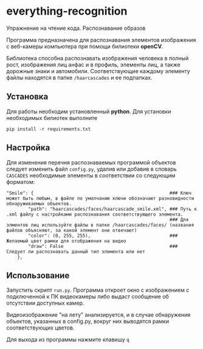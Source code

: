 # everything-recognition
Упражнение на чтение кода. Распознавание образов

Программа предназначена для распознавания элементов изображения с веб-камеры компьютера при помощи билиотеки **openCV**.

Библиотека способна распознавать изображения человека в полный рост, изображения лиц анфас и в профиль, элементы лиц, а также дорожные знаки и автомобили. Соответствующие каждому элементу файлы находятся в папке `/haarcascades` и ее подпапках.

## Установка

Для работы необходим установленный **python**. Для установки необходимых билиотек выполните

    pip install -r requirements.txt

## Настройка

Для изменения перечня распознаваемых программой объектов следует изменить файл `config.py`, удалив или добавив в словарь `CASCADES` необходимые элементы в соответствии со следующим форматом:

    "Smile": {                                                  ### Ключ может быть любым, в файле по умолчанию ключи обозначают разновидности обнаруживаемых объектов.
            "path": "haarcascades/faces/haarcascade_smile.xml", ### Путь к .xml файлу с настройками распознавания соответствующего элемента.
                                                                ### Для элментов лиц используйте файлы в папке /haarcascades/faces/ (названия файлов объясняют, за какой элемент они отвечают)
            "color": (0, 255, 255),                             ### Желаемый цвет рамки для отображения на видео
            "draw": False                                       ### Следует ли распознавать данный тип элемента или нет
        },



## Использование

Запустить скрипт `run.py`. Программа откроет окно с изображением с подключенной к ПК видеокамеры либо выдаст сообщение об отсутствии доступных камер.

Видеоизображение "на лету" анализируется, и в случае обнаружения объектов, указанных в config.py, вокруг них выводятся рамки соответствующих цветов.

Для выхода из программы нажмите клавишу `q`
